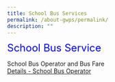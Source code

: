 ```yaml
---
title: School Bus Services
permalink: /about-gwps/permalink/
description: ""
---
```

<font color="blue" size="5" type="arial"> School Bus Service </font>

School Bus Operator and Bus Fare<br>
[Details - School Bus Operator](/files/details%20of%20school%20bus%20operator.pdf)